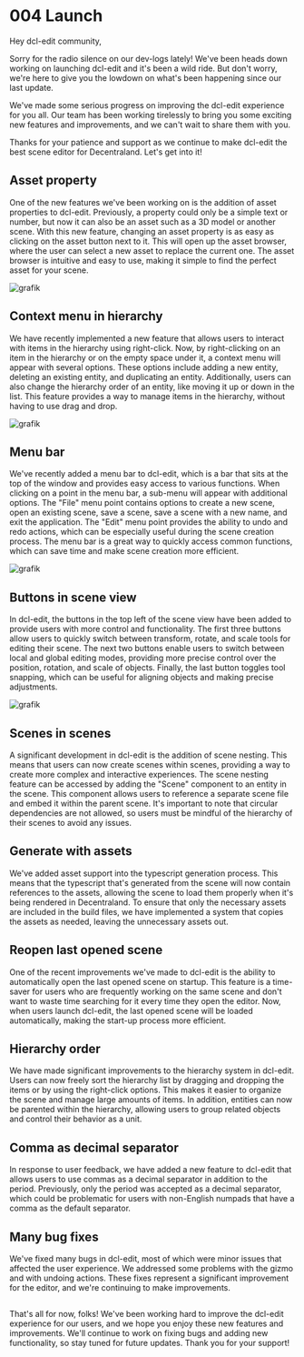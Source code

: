 # 004 Launch

Hey dcl-edit community,

Sorry for the radio silence on our dev-logs lately! We've been heads down working on launching dcl-edit and it's been a wild ride. But don't worry, we're here to give you the lowdown on what's been happening since our last update.

We've made some serious progress on improving the dcl-edit experience for you all. Our team has been working tirelessly to bring you some exciting new features and improvements, and we can't wait to share them with you.

Thanks for your patience and support as we continue to make dcl-edit the best scene editor for Decentraland. Let's get into it!

## Asset property
One of the new features we've been working on is the addition of asset properties to dcl-edit. Previously, a property could only be a simple text or number, but now it can also be an asset such as a 3D model or another scene. With this new feature, changing an asset property is as easy as clicking on the asset button next to it. This will open up the asset browser, where the user can select a new asset to replace the current one. The asset browser is intuitive and easy to use, making it simple to find the perfect asset for your scene. 

![grafik](https://user-images.githubusercontent.com/11379989/226687687-5613acaa-a5e6-4978-a1c0-52b4239d0b06.png)

## Context menu in hierarchy
We have recently implemented a new feature that allows users to interact with items in the hierarchy using right-click. Now, by right-clicking on an item in the hierarchy or on the empty space under it, a context menu will appear with several options. These options include adding a new entity, deleting an existing entity, and duplicating an entity. Additionally, users can also change the hierarchy order of an entity, like moving it up or down in the list. This feature provides a way to manage items in the hierarchy, without having to use drag and drop.

![grafik](https://user-images.githubusercontent.com/11379989/226688152-b2185695-034c-43a9-bb1b-8dc7db613b9d.png)

## Menu bar
We've recently added a menu bar to dcl-edit, which is a bar that sits at the top of the window and provides easy access to various functions. When clicking on a point in the menu bar, a sub-menu will appear with additional options. The "File" menu point contains options to create a new scene, open an existing scene, save a scene, save a scene with a new name, and exit the application. The "Edit" menu point provides the ability to undo and redo actions, which can be especially useful during the scene creation process. The menu bar is a great way to quickly access common functions, which can save time and make scene creation more efficient.

![grafik](https://user-images.githubusercontent.com/11379989/226687893-0f1d638b-f677-4926-9a64-e9f7f55edc8d.png)

## Buttons in scene view
In dcl-edit, the buttons in the top left of the scene view have been added to provide users with more control and functionality. The first three buttons allow users to quickly switch between transform, rotate, and scale tools for editing their scene. The next two buttons enable users to switch between local and global editing modes, providing more precise control over the position, rotation, and scale of objects. Finally, the last button toggles tool snapping, which can be useful for aligning objects and making precise adjustments. 

![grafik](https://user-images.githubusercontent.com/11379989/226687938-291672a8-6a4b-4624-8ab9-aed04e202f3a.png)

## Scenes in scenes
A significant development in dcl-edit is the addition of scene nesting. This means that users can now create scenes within scenes, providing a way to create more complex and interactive experiences. The scene nesting feature can be accessed by adding the "Scene" component to an entity in the scene. This component allows users to reference a separate scene file and embed it within the parent scene. It's important to note that circular dependencies are not allowed, so users must be mindful of the hierarchy of their scenes to avoid any issues.

## Generate with assets
We've added asset support into the typescript generation process. This means that the typescript that's generated from the scene will now contain references to the assets, allowing the scene to load them properly when it's being rendered in Decentraland. To ensure that only the necessary assets are included in the build files, we have implemented a system that copies the assets as needed, leaving the unnecessary assets out.

## Reopen last opened scene
One of the recent improvements we've made to dcl-edit is the ability to automatically open the last opened scene on startup. This feature is a time-saver for users who are frequently working on the same scene and don't want to waste time searching for it every time they open the editor. Now, when users launch dcl-edit, the last opened scene will be loaded automatically, making the start-up process more efficient.

## Hierarchy order
We have made significant improvements to the hierarchy system in dcl-edit. Users can now freely sort the hierarchy list by dragging and dropping the items or by using the right-click options. This makes it easier to organize the scene and manage large amounts of items. In addition, entities can now be parented within the hierarchy, allowing users to group related objects and control their behavior as a unit.

## Comma as decimal separator
In response to user feedback, we have added a new feature to dcl-edit that allows users to use commas as a decimal separator in addition to the period. Previously, only the period was accepted as a decimal separator, which could be problematic for users with non-English numpads that have a comma as the default separator.

## Many bug fixes
We've fixed many bugs in dcl-edit, most of which were minor issues that affected the user experience. We addressed some problems with the gizmo and with undoing actions. These fixes represent a significant improvement for the editor, and we're continuing to make improvements.


##

That's all for now, folks! We've been working hard to improve the dcl-edit experience for our users, and we hope you enjoy these new features and improvements. We'll continue to work on fixing bugs and adding new functionality, so stay tuned for future updates. Thank you for your support!
